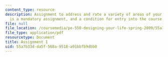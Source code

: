 ```yaml
---
content_type: resource
description: Assignment to address and rate a variety of areas of your life. This
  is a mandatory assignment, and a condition for entry into the course.
file: null
file_location: /coursemedia/pe-550-designing-your-life-spring-2009/55a7b33dda5f568a9518a91bbfb9dbb0_MITPE_550iap09_s09_assn01_iap07.pdf
file_type: application/pdf
resourcetype: Document
title: Assignment 1
uid: 55a7b33d-da5f-568a-9518-a91bbfb9dbb0
---
```


